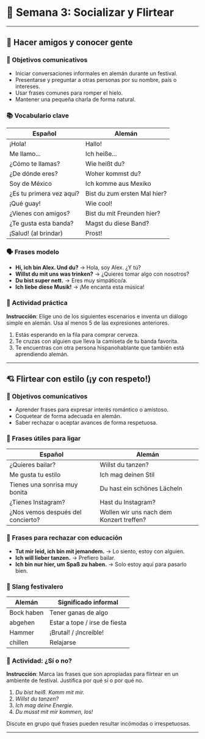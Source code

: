 # 📅 Semana 3: Socializar y Flirtear

---

## 🤝 Hacer amigos y conocer gente

### 🎯 Objetivos comunicativos

- Iniciar conversaciones informales en alemán durante un festival.
- Presentarse y preguntar a otras personas por su nombre, país o intereses.
- Usar frases comunes para romper el hielo.
- Mantener una pequeña charla de forma natural.

### 📚 Vocabulario clave

| Español                  | Alemán                        |
|--------------------------|-------------------------------|
| ¡Hola!                   | Hallo!                        |
| Me llamo...              | Ich heiße...                  |
| ¿Cómo te llamas?         | Wie heißt du?                 |
| ¿De dónde eres?          | Woher kommst du?              |
| Soy de México            | Ich komme aus Mexiko          |
| ¿Es tu primera vez aquí? | Bist du zum ersten Mal hier?  |
| ¡Qué guay!               | Wie cool!                     |
| ¿Vienes con amigos?      | Bist du mit Freunden hier?    |
| ¿Te gusta esta banda?    | Magst du diese Band?          |
| ¡Salud! (al brindar)     | Prost!                        |

### 🗣️ Frases modelo

- **Hi, ich bin Alex. Und du?** → Hola, soy Alex. ¿Y tú?
- **Willst du mit uns was trinken?** → ¿Quieres tomar algo con nosotros?
- **Du bist super nett.** → Eres muy simpático/a.
- **Ich liebe diese Musik!** → ¡Me encanta esta música!

### 🎲 Actividad práctica

**Instrucción**: Elige uno de los siguientes escenarios e inventa un diálogo simple en alemán. Usa al menos 5 de las expresiones anteriores.

1. Estás esperando en la fila para comprar cerveza.
2. Te cruzas con alguien que lleva la camiseta de tu banda favorita.
3. Te encuentras con otra persona hispanohablante que también está aprendiendo alemán.

---

## 💘 Flirtear con estilo (¡y con respeto!)

### 🎯 Objetivos comunicativos

- Aprender frases para expresar interés romántico o amistoso.
- Coquetear de forma adecuada en alemán.
- Saber rechazar o aceptar avances de forma respetuosa.

### 💬 Frases útiles para ligar

| Español                          | Alemán                             |
|----------------------------------|------------------------------------|
| ¿Quieres bailar?                 | Willst du tanzen?                  |
| Me gusta tu estilo               | Ich mag deinen Stil                |
| Tienes una sonrisa muy bonita    | Du hast ein schönes Lächeln        |
| ¿Tienes Instagram?               | Hast du Instagram?                 |
| ¿Nos vemos después del concierto?| Wollen wir uns nach dem Konzert treffen? |

### 🚫 Frases para rechazar con educación

- **Tut mir leid, ich bin mit jemandem.** → Lo siento, estoy con alguien.
- **Ich will lieber tanzen.** → Prefiero bailar.
- **Ich bin nur hier, um Spaß zu haben.** → Solo estoy aquí para pasarlo bien.

### 🧠 Slang festivalero

| Alemán     | Significado informal         |
|------------|------------------------------|
| Bock haben | Tener ganas de algo          |
| abgehen    | Estar a tope / irse de fiesta|
| Hammer     | ¡Brutal! / ¡Increíble!       |
| chillen    | Relajarse                    |

### 🎯 Actividad: ¿Sí o no?

**Instrucción**: Marca las frases que son apropiadas para flirtear en un ambiente de festival. Justifica por qué sí o por qué no.

1. _Du bist heiß. Komm mit mir._  
2. _Willst du tanzen?_  
3. _Ich mag deine Energie._  
4. _Du musst mit mir kommen, los!_

Discute en grupo qué frases pueden resultar incómodas o irrespetuosas.

---
